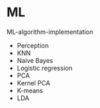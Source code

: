 # ML
ML-algorithm-implementation

- Perception
- KNN
- Naive Bayes
- Logistic regression
- PCA
- Kernel PCA
- K-means
- LDA
